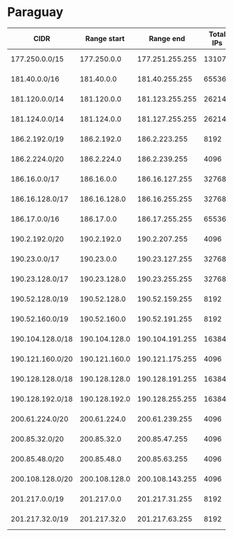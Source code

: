 # Paraguay

CIDR               | Range start     | Range end       | Total IPs  | Assign date | Owner
------------------ | --------------- | --------------- | ---------- | ----------- | -----
177.250.0.0/15     | 177.250.0.0     | 177.251.255.255 | 131072     | 2014-05-28  | 
181.40.0.0/16      | 181.40.0.0      | 181.40.255.255  | 65536      | 2011-02-23  | 
181.120.0.0/14     | 181.120.0.0     | 181.123.255.255 | 262144     | 2013-09-13  | 
181.124.0.0/14     | 181.124.0.0     | 181.127.255.255 | 262144     | 2012-06-20  | 
186.2.192.0/19     | 186.2.192.0     | 186.2.223.255   | 8192       | 2010-08-27  | 
186.2.224.0/20     | 186.2.224.0     | 186.2.239.255   | 4096       | 2011-12-22  | 
186.16.0.0/17      | 186.16.0.0      | 186.16.127.255  | 32768      | 2008-10-30  | 
186.16.128.0/17    | 186.16.128.0    | 186.16.255.255  | 32768      | 2009-06-26  | 
186.17.0.0/16      | 186.17.0.0      | 186.17.255.255  | 65536      | 2010-04-29  | 
190.2.192.0/20     | 190.2.192.0     | 190.2.207.255   | 4096       | 2007-02-09  | 
190.23.0.0/17      | 190.23.0.0      | 190.23.127.255  | 32768      | 2009-12-10  | 
190.23.128.0/17    | 190.23.128.0    | 190.23.255.255  | 32768      | 2012-10-24  | 
190.52.128.0/19    | 190.52.128.0    | 190.52.159.255  | 8192       | 2005-12-15  | 
190.52.160.0/19    | 190.52.160.0    | 190.52.191.255  | 8192       | 2009-12-10  | 
190.104.128.0/18   | 190.104.128.0   | 190.104.191.255 | 16384      | 2008-06-13  | 
190.121.160.0/20   | 190.121.160.0   | 190.121.175.255 | 4096       | 2009-03-10  | 
190.128.128.0/18   | 190.128.128.0   | 190.128.191.255 | 16384      | 2006-12-14  | 
190.128.192.0/18   | 190.128.192.0   | 190.128.255.255 | 16384      | 2008-01-11  | 
200.61.224.0/20    | 200.61.224.0    | 200.61.239.255  | 4096       | 2004-12-14  | 
200.85.32.0/20     | 200.85.32.0     | 200.85.47.255   | 4096       | 2002-01-17  | 
200.85.48.0/20     | 200.85.48.0     | 200.85.63.255   | 4096       | 2005-04-15  | 
200.108.128.0/20   | 200.108.128.0   | 200.108.143.255 | 4096       | 2003-07-28  | 
201.217.0.0/19     | 201.217.0.0     | 201.217.31.255  | 8192       | 2005-05-06  | 
201.217.32.0/19    | 201.217.32.0    | 201.217.63.255  | 8192       | 2005-12-15  | 
